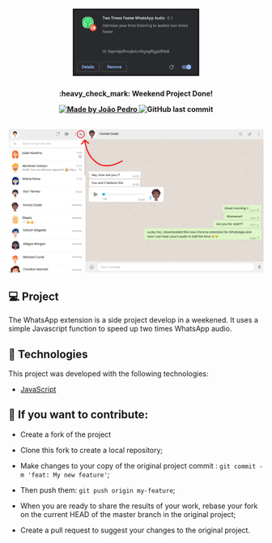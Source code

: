 <h1 align="center">
    <img alt="WhatsApp Extension Logo" title="#NextLevelWeek" src="Extension-2.png" width="250px" />
</h1>

<h4 align="center"> 
	:heavy_check_mark: Weekend Project Done!


<p align="center">	
<a href="https://www.linkedin.com/in/jo%C3%A3o-pedro-cordeiro-a2b97319a/">
    <img alt="Made by João Pedro" src="https://img.shields.io/badge/made%20by-JoãoPedroCordeiro-%2304D361">
 </a>
    <img alt="GitHub last commit" src="https://img.shields.io/github/last-commit/5626pedro/whatsapp-chrome-extension">
 </a>
</p>
<br />

<img alt="WhatsApp Extension" title="#PalpiteBox" src="Extension.png"  />


## 💻 Project

The WhatsApp extension is a side project develop in a weekened. It uses a simple Javascript function to speed up two times WhatsApp audio.

## :rocket: Technologies
This project was developed with the following technologies:

- [JavaScript](https://developer.mozilla.org/en-US/docs/Web/JavaScript)


## 🤔 If you want to contribute:

- Create a fork of the project
- Clone this fork to create a local repository;
- Make changes to your copy of the original project commit : `git commit -m 'feat: My new feature'`;
- Then push them: `git push origin my-feature`;

- When you are ready to share the results of your work, rebase your fork on the current HEAD of the master branch in the original project;
- Create a pull request to suggest your changes to the original project.



